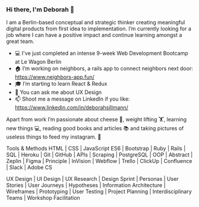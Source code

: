 ### Hi there, I'm Deborah 👋

I am a Berlin-based conceptual and strategic thinker creating meaningful digital products from first idea to implementation. I’m currently looking  for a job where I can have a positive impact and continue learning amongst a great team.

- 💻 I've just completed an intense 9-week Web Development Bootcamp at Le Wagon Berlin
- 🏠 I’m working on neighbors, a rails app to connect neighbors next door: https://www.neighbors-app.fun/
- 🎓 I’m starting to learn React & Redux
- 💬 You can ask me about UX Design
- 📫 Shoot me a message on LinkedIn if you like: https://www.linkedin.com/in/deborahsillmann/

Apart from work I’m passionate about cheese 🧀, weight lifting 🏋, learning new things 💻, reading good books and articles 📚 and taking pictures of useless things to feed my instagram. 🤷

Tools & Methods
HTML | CSS | JavaScript ES6 | Bootstrap |
Ruby | Rails | SQL | Heroku | Git | GitHub | APIs |
Scraping | PostgreSQL | OOP | Abstract | Zeplin |
Figma | Principle | InVision | Webflow | Trello |
ClickUp | Confluence | Slack | Adobe CS

UX Design | UI Design | UX Research | Design
Sprint | Personas | User Stories | User Journeys |
Hypotheses | Information Architecture | Wireframes |
Prototyping | User Testing | Project Planning |
Interdisciplinary Teams | Workshop Facilitation

